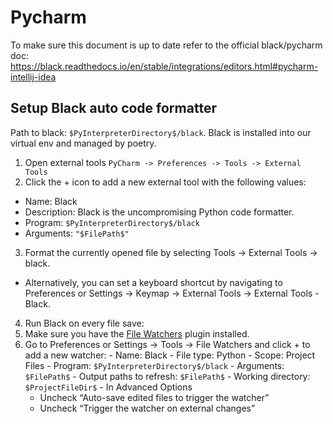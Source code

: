 # Pycharm

To make sure this document is up to date refer to the official black/pycharm doc: https://black.readthedocs.io/en/stable/integrations/editors.html#pycharm-intellij-idea


## Setup Black auto code formatter

Path to black: `$PyInterpreterDirectory$/black`. Black is installed into our virtual env and managed by poetry.

1. Open external tools `PyCharm -> Preferences -> Tools -> External Tools`
2. Click the + icon to add a new external tool with the following values:
  - Name: Black
  - Description: Black is the uncompromising Python code formatter.
  - Program: `$PyInterpreterDirectory$/black`
  - Arguments: `"$FilePath$"`
3. Format the currently opened file by selecting Tools -> External Tools -> black.
  - Alternatively, you can set a keyboard shortcut by navigating to Preferences or Settings -> Keymap -> External Tools -> External Tools - Black.
4. Run Black on every file save:
  1. Make sure you have the [File Watchers](https://plugins.jetbrains.com/plugin/7177-file-watchers) plugin installed.
  2. Go to Preferences or Settings -> Tools -> File Watchers and click + to add a new watcher:
    - Name: Black
    - File type: Python
    - Scope: Project Files
    - Program: `$PyInterpreterDirectory$/black`
    - Arguments: `$FilePath$`
    - Output paths to refresh: `$FilePath$`
    - Working directory: `$ProjectFileDir$`
    - In Advanced Options
      - Uncheck “Auto-save edited files to trigger the watcher”
      - Uncheck “Trigger the watcher on external changes”
